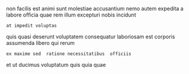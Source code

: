 <!--
title: Proactive client-driven collaboration
author: Meaghan
date: 2014-09-06-0106
link: 2014-09-06-0106-proactive-client-driven-collaboration
tags: [ES6,inject,CSS3]
-->

non facilis    est animi sunt molestiae
  accusantium  nemo autem expedita 
 a labore officia
 quae rem illum excepturi nobis incidunt   
 	at impedit voluptas  
quis quasi deserunt
voluptatem consequatur laboriosam est corporis assumenda libero qui  rerum
 	ex maxime sed  ratione necessitatibus  officiis
et  ut
 ducimus voluptatum
quis  quia  quae    